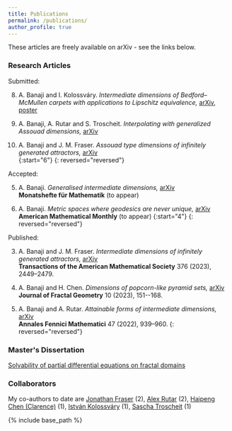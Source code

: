 ```yaml
---
title: Publications
permalink: /publications/
author_profile: true
---
```


These articles are freely available on arXiv - see the links below. 

### Research Articles

Submitted: 

8. A. Banaji and I. Kolossváry. *Intermediate dimensions of Bedford–McMullen carpets with applications to Lipschitz equivalence,* [arXiv](https://arxiv.org/abs/2111.05625), [poster](https://amlan-banaji.github.io/files/BristolCarpetsPoster.pdf)  

7. A. Banaji, A. Rutar and S. Troscheit. *Interpolating with generalized Assouad dimensions,* [arXiv](https://arxiv.org/abs/2308.12975)  

6. A. Banaji and J. M. Fraser. *Assouad type dimensions of infinitely generated attractors,* [arXiv](https://arxiv.org/abs/2207.11611)  
{:start="6"}
{: reversed="reversed"}

Accepted: 

5. A. Banaji. *Generalised intermediate dimensions,* [arXiv](https://arxiv.org/abs/2011.08613)  
**Monatshefte für Mathematik** (to appear)

4. A. Banaji. *Metric spaces where geodesics are never unique,* [arXiv](https://arxiv.org/abs/2209.00598)  
**American Mathematical Monthly** (to appear) 
{:start="4"}
{: reversed="reversed"}

Published: 

3. A. Banaji and J. M. Fraser. *Intermediate dimensions of infinitely generated attractors,* [arXiv](https://arxiv.org/abs/2104.15133)  
**Transactions of the American Mathematical Society** 376 (2023), 2449–2479. 

2. A. Banaji and H. Chen. *Dimensions of popcorn-like pyramid sets,* [arXiv](https://arxiv.org/abs/2212.06961)  
**Journal of Fractal Geometry** 10 (2023), 151--168. 

1. A. Banaji and A. Rutar. *Attainable forms of intermediate dimensions,* [arXiv](https://arxiv.org/abs/2111.14678)  
**Annales Fennici Mathematici** 47 (2022), 939–960. 
{: reversed="reversed"}
### Master's Dissertation

[Solvability of partial differential equations on fractal domains](https://amlan-banaji.github.io/files/dissweb1.pdf) 

### Collaborators

My co-authors to date are [Jonathan Fraser](https://jonathan-fraser.github.io/homepage/) (2), [Alex Rutar](https://rutar.org/) (2), [Haipeng Chen (Clarence)](https://sites.google.com/view/hpchen0703/clarence-chens-personal-homepage) (1), [István Kolossváry](https://www.st-andrews.ac.uk/mathematics-statistics/people/itk1/) (1), [Sascha Troscheit](https://www.troscheit.eu/) (1) 

{% include base_path %}
